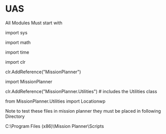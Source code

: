 # UAS

All Modules Must start with

import sys

import math

import time

import clr

clr.AddReference("MissionPlanner")

import MissionPlanner

clr.AddReference("MissionPlanner.Utilities") # includes the Utilities class

from MissionPlanner.Utilities import Locationwp

Note to test these files in mission planner they must be placed in following Directory

C:\Program Files (x86)\Mission Planner\Scripts
